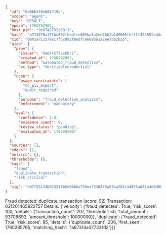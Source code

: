 ```json
{
  "id": "6e06b5f0e681719c",
  "scope": "agent",
  "key": "RESULT",
  "epoch": 1760292907,
  "host_pid": "9e6742732c60:1",
  "hash": "a713578a17fbc892fbedfce669ba1a2ee7bb2b1d9608feff1f42459fedde5c4b",
  "cid": "QmV1a713578a17fbc892fbedfce669ba1a2ee7bb2b1d",
  "aicp": {
    "prov": {
      "issuer": "9e6742732c60:1",
      "created_at": 1760292907,
      "method": "automated_fraud_detection",
      "vc_type": "VerifiableCredential"
    },
    "ucon": {
      "usage_constraints": [
        "no_pii_export",
        "audit_required"
      ],
      "purpose": "fraud_detection_analysis",
      "enforcement": "mandatory"
    },
    "eval": {
      "confidence": 1.0,
      "evidence_count": 0,
      "review_status": "pending",
      "evaluated_at": 1760292907
    }
  },
  "sources": [],
  "edges": [],
  "metrics": {},
  "thresholds": {},
  "tags": [
    "fraud",
    "duplicate_transaction",
    "risk_critical"
  ],
  "sig": "ed7f55134b923218b5d96b6a759ee7348475a97ba284c348f5ad31a4d9d06402"
}
```

Fraud detected: duplicate_transaction (score: 92)
Transaction: 031201465822757
Details: {'velocity': {'fraud_detected': True, 'risk_score': 100, 'details': {'transaction_count': 207, 'threshold': 50, 'total_amount': 93708693, 'amount_threshold': 10000000}}, 'duplicate': {'fraud_detected': True, 'risk_score': 85, 'details': {'duplicate_count': 206, 'first_seen': 1760285765, 'matching_hash': '1a67314a077331d2'}}}